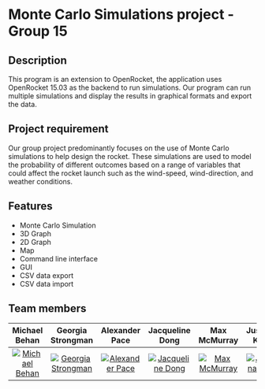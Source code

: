 # Monte Carlo Simulations project - Group 15

## Description
This program is an extension to OpenRocket, the application uses OpenRocket 15.03 as the backend to run simulations. Our program can run multiple simulations and display the results in graphical formats and export the data. 

## Project requirement
Our group project predominantly focuses on the use of Monte Carlo simulations to help design the rocket. These simulations are used to model the probability of different outcomes based on a range of variables that could affect the rocket launch such as the wind-speed, wind-direction, and weather conditions.

## Features
- Monte Carlo Simulation
- 3D Graph
- 2D Graph
- Map
- Command line interface
- GUI
- CSV data export
- CSV data import

## Team members
|Michael Behan|Georgia Strongman|Alexander Pace|Jacqueline Dong|Max McMurray|Justina Koh|
|:---------------:|:---------------:|:---------------:|:---------------:|:---------------:|:---------------:|
| [![Michael Behan](https://avatars1.githubusercontent.com/u/37396948?s=460&u=f8c426659a5298c5489177e84ea4e248843eaa64&v=4)](https://github.com/HalfSquare) | [![Georgia Strongman](https://avatars0.githubusercontent.com/u/38964608?s=400&u=0bf22586b89b1a9d13f6a8009cae5dd081c32ed5&v=4)](https://github.com/GStrongman) | [![Alexander Pace](https://avatars2.githubusercontent.com/u/39036912?s=400&u=9a5803ad50f5a7def272285b1c55d1f66b0ffbde&v=4)](https://github.com/AlexanderPace) | [![Jacqueline Dong](https://avatars0.githubusercontent.com/u/38874602?s=400&v=4)](https://github.com/jacquidong) | [![Max McMurray](https://avatars1.githubusercontent.com/u/38926524?s=400&v=4)](https://github.com/max-mcmurray) | [![Justina Koh](https://avatars2.githubusercontent.com/u/39318966?s=400&v=4)](https://github.com/justinakoh) |
